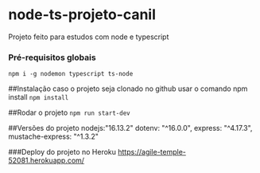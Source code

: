 # node-ts-projeto-canil
Projeto feito para estudos com node e typescript

### Pré-requisitos globais 
`npm i -g nodemon typescript ts-node`

##Instalação
caso o projeto seja clonado no github usar o comando npm install
`npm install`

##Rodar o projeto
`npm run start-dev`

##Versões do projeto
  nodejs:"16.13.2"
  dotenv: "^16.0.0",
  express: "^4.17.3",
  mustache-express: "^1.3.2"

  ###Deploy do projeto no Heroku https://agile-temple-52081.herokuapp.com/
  
